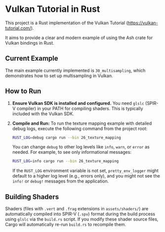 # Vulkan Tutorial in Rust

This project is a Rust implementation of the Vulkan Tutorial (<https://vulkan-tutorial.com/>).

It aims to provide a clear and modern example of using the Ash crate for Vulkan bindings in Rust.

## Current Example

The main example currently implemented is `30_multisampling`, which demonstrates how to set up multisampling in Vulkan.

## How to Run

1. **Ensure Vulkan SDK is installed and configured.**
    You need `glslc` (SPIR-V compiler) in your PATH for compiling shaders. This is typically included with the Vulkan SDK.

2. **Compile and Run:**
    To run the texture mapping example with detailed debug logs, execute the following command from the project root:

    ```bash
    RUST_LOG=debug cargo run --bin 26_texture_mapping
    ```

    You can change `debug` to other log levels like `info`, `warn`, or `error` as needed.
    For example, to see only informational messages:

    ```bash
    RUST_LOG=info cargo run --bin 26_texture_mapping
    ```

    If the `RUST_LOG` environment variable is not set, `pretty_env_logger` might default to a higher log level (e.g., errors only), and you might not see the `info!` or `debug!` messages from the application.

## Building Shaders

Shaders (files with `.vert` and `.frag` extensions in `assets/shaders/`) are automatically compiled into SPIR-V (`.spv`) format during the build process using `glslc` via the `build.rs` script. If you modify these shader source files, Cargo will automatically re-run `build.rs` to recompile them.
